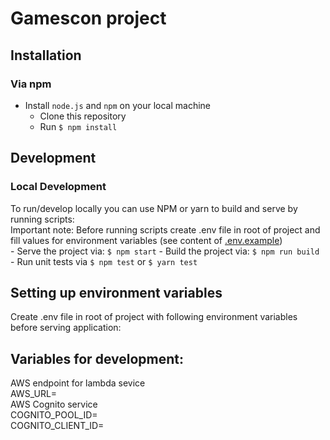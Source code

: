 # Gamescon project

## Installation

### Via **npm**
   - Install `node.js` and `npm` on your local machine
        - Clone this repository
        - Run `$ npm install`
        
## Development

### Local Development

   To run/develop locally you can use NPM or yarn to build and serve by running scripts:\
    Important note: 
    Before running scripts create .env file in root of project and fill values for environment variables (see content of [.env.example](./.env.example))\
    - Serve the project via: `$ npm start`
    - Build the project via: `$ npm run build`
    - Run unit tests via `$ npm test` or `$ yarn test`

## Setting up environment variables

 Create .env file in root of project with following environment variables before serving application:
 
## Variables for development:
 
  AWS endpoint for lambda sevice\
  AWS_URL=<backend-url>\
  AWS Cognito service\
  COGNITO_POOL_ID=<pool-id>\
  COGNITO_CLIENT_ID=<app-client-id>
